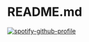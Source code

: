 # README.md
[![spotify-github-profile](https://spotify-github-profile.kittinanx.com/api/view?uid=31mztwmefns4wfe4uf6lf6jtndvu&cover_image=true&theme=default&show_offline=false&background_color=000000&interchange=true&bar_color=cd1216)](https://github.com/kittinan/spotify-github-profile)
